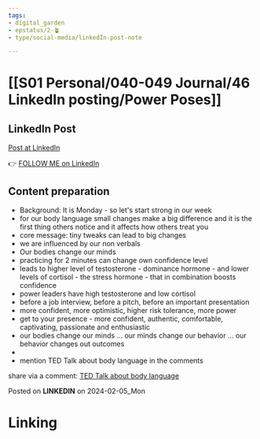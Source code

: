 ```yaml
---
tags: 
- digital_garden
- epstatus/2-🪴
- type/social-media/linkedIn-post-note

---
```

# [[S01 Personal/040-049 Journal/46 LinkedIn posting/Power Poses]]
## LinkedIn Post
[Post at LinkedIn]()
  

👉 [FOLLOW ME on LinkedIn](https://www.linkedin.com/comm/mynetwork/discovery-see-all?usecase=PEOPLE_FOLLOWS&followMember=sebastiankamilli)

## Content preparation
+ Background: It is Monday - so let's start strong in our week
+ for our body language small changes make a big difference and it is the first thing others notice and it affects how others treat you
+ core message: tiny tweaks can lead to big changes
+ we are influenced by our non verbals
+ Our bodies change our minds
+ practicing for 2 minutes can change own confidence level
+ leads to higher level of testosterone - dominance hormone - and lower levels of cortisol - the stress hormone - that in combination boosts confidence
+ power leaders have high testosterone and low cortisol
+ before a job interview, before a pitch, before an important presentation
+ more confident, more optimistic, higher risk tolerance, more power
+ get to your presence - more confident, authentic, comfortable, captivating, passionate and enthusiastic
+ our bodies change our minds ... our minds change our behavior ... our behavior changes out outcomes
+ 
+ mention TED Talk about body language in the comments


share via a comment: [TED Talk about body language](https://www.ted.com/talks/amy_cuddy_your_body_language_may_shape_who_you_are?language=en)

Posted on **LINKEDIN** on 2024-02-05_Mon
# Linking